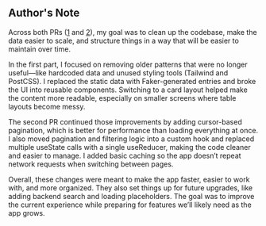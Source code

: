 ## Author's Note

Across both PRs ([1](https://github.com/aliramazon/solace/pull/1/files) and [2](https://github.com/aliramazon/solace/pull/2/files)), my goal was to clean up the codebase, make the data easier to scale, and structure things in a way that will be easier to maintain over time.

In the first part, I focused on removing older patterns that were no longer useful—like hardcoded data and unused styling tools (Tailwind and PostCSS). I replaced the static data with Faker-generated entries and broke the UI into reusable components. Switching to a card layout helped make the content more readable, especially on smaller screens where table layouts become messy.

The second PR continued those improvements by adding cursor-based pagination, which is better for performance than loading everything at once. I also moved pagination and filtering logic into a custom hook and replaced multiple useState calls with a single useReducer, making the code cleaner and easier to manage. I added basic caching so the app doesn’t repeat network requests when switching between pages.

Overall, these changes were meant to make the app faster, easier to work with, and more organized. They also set things up for future upgrades, like adding backend search and loading placeholders. The goal was to improve the current experience while preparing for features we’ll likely need as the app grows.
